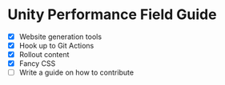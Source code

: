 # Unity Performance Field Guide
- [x] Website generation tools
- [x] Hook up to Git Actions
- [x] Rollout content
- [x] Fancy CSS
- [ ] Write a guide on how to contribute